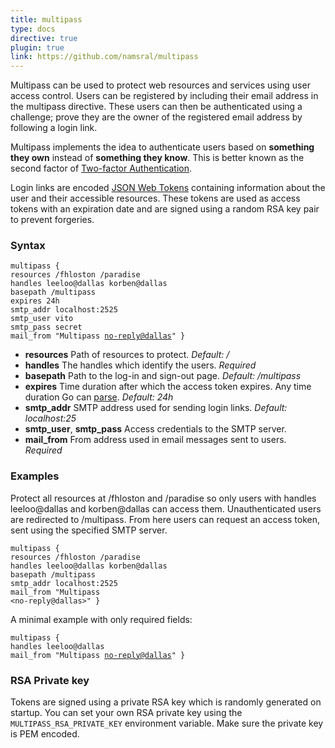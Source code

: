 ```yaml
---
title: multipass
type: docs
directive: true
plugin: true
link: https://github.com/namsral/multipass
---
```


Multipass can be used to protect web resources and services using user access control. Users can be registered by including their email address in the multipass directive. These users can then be authenticated using a challenge; prove they are the owner of the registered email address by following a login link.

Multipass implements the idea to authenticate users based on __something they own__ instead of __something they know__. This is better known as the second factor of [Two-factor Authentication][2fa].

Login links are encoded [JSON Web Tokens][jwt] containing information about the user and their accessible resources. These tokens are used as access tokens with an expiration date and are signed using a random RSA key pair to prevent forgeries.


### Syntax

<code class="block"><span class="hl-directive">multipass</span> {
	<span class="hl-subdirective">resources</span> /fhloston /paradise
	<span class="hl-subdirective">handles</span> leeloo@dallas korben@dallas
	<span class="hl-subdirective">basepath</span> /multipass
	<span class="hl-subdirective">expires</span> 24h
	<span class="hl-subdirective">smtp_addr</span> localhost:2525
	<span class="hl-subdirective">smtp_user</span> vito
	<span class="hl-subdirective">smtp_pass</span> secret
	<span class="hl-subdirective">mail_from</span> "Multipass <no-reply@dallas>"
}</code>

- __resources__ Path of resources to protect. _Default: /_
- __handles__ The handles which identify the users. _Required_
- __basepath__ Path to the log-in and sign-out page. _Default: /multipass_
- __expires__ Time duration after which the access token expires. Any time duration Go can [parse][goduration]. _Default: 24h_
- __smtp_addr__ SMTP address used for sending login links. _Default: localhost:25_
- __smtp_user__, __smtp_pass__ Access credentials to the SMTP server.
- __mail_from__ From address used in email messages sent to users. _Required_


### Examples

Protect all resources at /fhloston and /paradise so only users with handles leeloo@dallas and korben@dallas can access them. Unauthenticated users are redirected to /multipass. From here users can request an access token, sent using the specified SMTP server.

<code class="block"><span class="hl-directive">multipass</span> {
	<span class="hl-subdirective">resources</span> /fhloston /paradise
	<span class="hl-subdirective">handles</span> leeloo@dallas korben@dallas
	<span class="hl-subdirective">basepath</span> /multipass
	<span class="hl-subdirective">smtp_addr</span> localhost:2525
	<span class="hl-subdirective">mail_from</span> "Multipass &lt;no-reply@dallas&gt;"
}</code>


A minimal example with only required fields:

<code class="block"><span class="hl-directive">multipass</span> {
	<span class="hl-subdirective">handles</span> leeloo@dallas
	<span class="hl-subdirective">mail_from</span> "Multipass <no-reply@dallas>"
}</code>


### RSA Private key

Tokens are signed using a private RSA key which is randomly generated on startup. You can set your own RSA private key using the `MULTIPASS_RSA_PRIVATE_KEY` environment variable. Make sure the private key is PEM encoded.


[lets]:https://letsencrypt.org
[caddy]:https://caddyserver.com
[caddydocs]:https://caddyserver.com/docs
[jwt]:https://jwt.io
[goduration]:https://golang.org/pkg/time/#ParseDuration
[releases]:https://github.com/namsral/multipass/releases
[2fa]:https://en.wikipedia.org/wiki/Multi-factor_authentication
[using-pull-requests]:https://help.github.com/articles/using-pull-requests/
[preview]: https://namsral.github.io/multipass/img/multipass.png "Multipass preview image"
